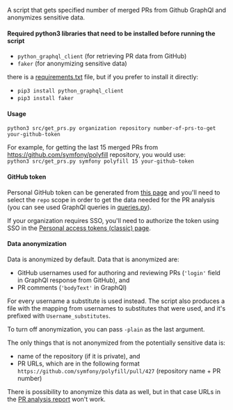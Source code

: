 A script that gets specified number of merged PRs from Github GraphQl and anonymizes sensitive data.

#### Required python3 libraries that need to be installed before running the script
- `python_graphql_client` (for retrieving PR data from GitHub)
- `faker` (for anonymizing sensitive data)

there is a [requirements.txt](https://github.com/dragan-stepanovic/get_github_prs/blob/main/requirements.txt) file, but if you prefer to install it directly:  
- `pip3 install python_graphql_client`  
- `pip3 install faker`
  
  
#### Usage 
`python3 src/get_prs.py organization repository number-of-prs-to-get your-github-token`

For example, for getting the last 15 merged PRs from https://github.com/symfony/polyfill repository, you would use:   
`python3 src/get_prs.py symfony polyfill 15 your-github-token`  
  
#### GitHub token
Personal GitHub token can be generated from [this page](https://github.com/settings/tokens/new) and you'll need to select the `repo` scope in order to get the data needed for the PR analysis (you can see used GraphQl queries in [queries.py](https://github.com/dragan-stepanovic/get_github_prs/blob/main/src/queries.py)).  

If your organization requires SSO, you'll need to authorize the token using SSO in the [Personal access tokens (classic) page](https://github.com/settings/tokens).
  
  
#### Data anonymization  
Data is anonymized by default.
Data that is anonymized are:  
- GitHub usernames used for authoring and reviewing PRs (`'login'` field in GraphQl response from GitHub), and
- PR comments (`'bodyText'` in GraphQl)

For every username a substitute is used instead. The script also produces a file with the mapping from usernames to substitutes that were used, and it's prefixed with `Username_substitutes`. 

To turn off anonymization, you can pass `-plain` as the last argument.

The only things that is not anonymized from the potentially sensitive data is:  
- name of the repository (if it is private), and
- PR URLs, which are in the following format `https://github.com/symfony/polyfill/pull/427` (repository name + PR number)

There is possibility to anonymize this data as well, but in that case URLs in the [PR analysis report](https://app.co-create.team/) won't work.
